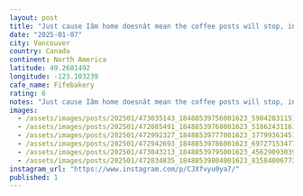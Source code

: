 ```yaml
---
layout: post
title: "Just cause Iâm home doesnât mean the coffee posts will stop, incredible pour over and sweet treats at @fifebakery in mount pleasant. #worldcoffeetour"
date: "2025-01-07"
city: Vancouver
country: Canada
continent: North America
latitude: 49.2681492
longitude: -123.103239
cafe_name: Fifebakery
rating: 6
notes: "Just cause Iâm home doesnât mean the coffee posts will stop, incredible pour over and sweet treats at @fifebakery in mount pleasant. #worldcoffeetour"
images:
  - /assets/images/posts/202501/473035143_18488539756001623_5904283115140631792_n_18044187770021675.jpg
  - /assets/images/posts/202501/472085491_18488539768001623_5186243116126657421_n_18150783160353662.jpg
  - /assets/images/posts/202501/472992327_18488539777001623_3779936345129877282_n_18044828792217209.jpg
  - /assets/images/posts/202501/472942693_18488539786001623_6972715347743826714_n_17860055331259807.jpg
  - /assets/images/posts/202501/473043213_18488539795001623_4562909303978716539_n_18113034292440793.jpg
  - /assets/images/posts/202501/472834835_18488539804001623_8158400677324619985_n_18076428553624334.jpg
instagram_url: "https://www.instagram.com/p/CJXfvyu0ya7/"
published: 1
---
```

